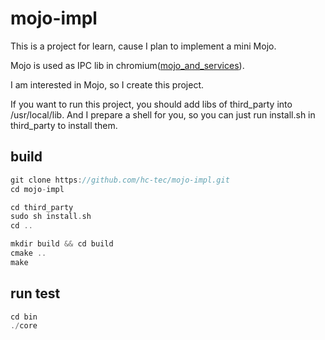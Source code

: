 # mojo-impl

This is a project for learn, cause I plan to implement a mini Mojo.

Mojo is used as IPC lib in chromium([mojo_and_services](https://chromium.googlesource.com/chromium/src/+/HEAD/docs/mojo_and_services.md)).
 
I am interested in Mojo, so I create this project.

If you want to run this project, you should add libs of third_party into /usr/local/lib.
And I prepare a shell for you, so you can just run install.sh in third_party to install them.

## build
```c++
git clone https://github.com/hc-tec/mojo-impl.git
cd mojo-impl

cd third_party
sudo sh install.sh
cd ..

mkdir build && cd build
cmake ..
make
```

## run test
```c++
cd bin
./core
```
